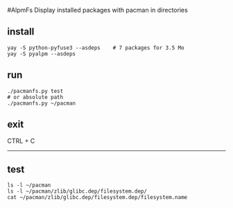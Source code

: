 #AlpmFs
Display installed packages with pacman in directories

## install

```
yay -S python-pyfuse3 --asdeps    # 7 packages for 3.5 Mo
yay -S pyalpm --asdeps
```

## run

```
./pacmanfs.py test
# or absolute path
./pacmanfs.py ~/pacman
```

## exit
CTRL + C

---

## test

```
ls -l ~/pacman
ls -l ~/pacman/zlib/glibc.dep/filesystem.dep/
cat ~/pacman/zlib/glibc.dep/filesystem.dep/filesystem.name
```

